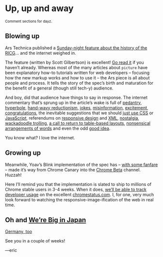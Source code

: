 # Up, up and away

<small>Comment sections for dayz.</small>

## Blowing up

Ars Technica published a [Sunday-night feature about the history of the RICG](http://arstechnica.com/information-technology/2014/09/how-a-new-html-element-will-make-the-web-faster/)… and the internet weighed in.

The feature (written by Scott Gilbertson) is excellent! [Go read it](http://arstechnica.com/information-technology/2014/09/how-a-new-html-element-will-make-the-web-faster/) if you haven’t already. Whereas most of the many articles about `picture` have been explanatory how-to tutorials written for web developers – focusing how the new markup works and how to use it – the Ars piece is all about people and process. It tells the story of the spec’s birth and maturation for the benefit of a general (though still tech-y) audience.

And boy, did that audience have things to say in response. The internet commentary that’s sprung up in the article’s wake is full of [pedantry](http://arstechnica.com/information-technology/2014/09/how-a-new-html-element-will-make-the-web-faster/?comments=1&post=27500637#comment-27500637), [hyperbole](http://arstechnica.com/information-technology/2014/09/how-a-new-html-element-will-make-the-web-faster/?comments=1&post=27501505#comment-27501505), [hand-wavy reductionism](https://news.ycombinator.com/item?id=8257830), [jokes](http://arstechnica.com/information-technology/2014/09/how-a-new-html-element-will-make-the-web-faster/?comments=1&post=27499265#comment-27499265), [misinformation](https://news.ycombinator.com/item?id=8257888), [excitement](http://arstechnica.com/information-technology/2014/09/how-a-new-html-element-will-make-the-web-faster/?comments=1&post=27499743#comment-27499743), [congratulations](http://arstechnica.com/information-technology/2014/09/how-a-new-html-element-will-make-the-web-faster/?comments=1&post=27499141#comment-27499141), the inevitable suggestions that we should [just use CSS](http://gizmodo.com/you-can-already-do-something-similar-with-media-queries-1629524947) or [JavaScript](http://arstechnica.com/information-technology/2014/09/how-a-new-html-element-will-make-the-web-faster/?comments=1&post=27499297#comment-27499297), referendums on [responsive design](http://beta.slashdot.org/comments.pl?sid=5619865&cid=47810153) and [XML](https://news.ycombinator.com/item?id=8256664), [nostalgia](http://arstechnica.com/information-technology/2014/09/how-a-new-html-element-will-make-the-web-faster/?comments=1&post=27507917#comment-27507917), [wackadoodle trolling](http://beta.slashdot.org/comments.pl?sid=5602569&cid=47789507), [a call to return to table-based layouts](http://beta.slashdot.org/comments.pl?sid=5602569&cid=47790359), [nonsensical arrangements of words](http://arstechnica.com/information-technology/2014/09/how-a-new-html-element-will-make-the-web-faster/?comments=1&post=27502091#comment-27502091) and even the odd [good idea](http://arstechnica.com/information-technology/2014/09/how-a-new-html-element-will-make-the-web-faster/?comments=1&post=27499215#comment-27499215).

You know what? I love the internet.

## Growing up

Meanwhile, Yoav’s Blink implementation of the spec has – [with some fanfare](http://blog.chromium.org/2014/08/chrome-38-beta-new-primitives-for-next.html) – made it’s way from Chrome Canary into the [Chrome Beta](https://www.google.com/chrome/browser/beta.html) channel. Huzzah!

Here I’ll remind you that the implementation is slated to ship to millions of Chrome stable users in 3-4 weeks. When it does, [we’ll be able to track developer usage](https://code.google.com/p/chromium/issues/detail?id=408797) on the excellent [chromestatus.com](http://chromestatus.com). I, for one, very much look forward to watching the responsive-image-ification of the web in real time.

## Oh and [We’re Big in Japan](http://kia-king.com/blog/tutorial/responsive-images-with-srcset/)

[Germany, too](http://blog.kulturbanause.de/2014/09/responsive-images-srcset-sizes-adaptive/)

See you in a couple of weeks!

—eric
